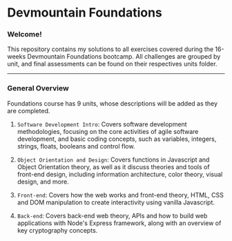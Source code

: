 # Devmountain Foundations
### Welcome!
This repository contains my solutions to all exercises covered during the 16-weeks Devmountain Foundations bootcamp.
All challenges are grouped by unit, and final assessments can be found on their respectives units folder.

---

### General Overview
Foundations course has 9 units, whose descriptions will be added as they are completed.

1. `Software Development Intro`: Covers software development methodologies, focusing on the core activities of agile software development, and basic coding concepts, such as variables, integers, strings, floats, booleans and control flow.

2. `Object Orientation and Design`: Covers functions in Javascript and Object Orientation theory, as well as it discuss theories and tools of front-end design, including information architecture, color theory, visual design, and more.

3. `Front-end`: Covers how the web works and front-end theory, HTML, CSS and DOM manipulation to create interactivity using vanilla Javascript.

4. `Back-end`: Covers back-end web theory, APIs and how to build web applications with Node's Express framework, along with an overview of key cryptography concepts.

